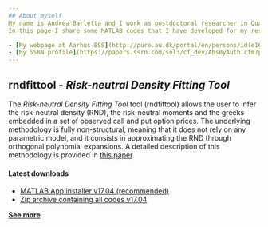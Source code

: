 ```yaml
---
## About myself
My name is Andrea Barletta and I work as postdoctoral researcher in Quantitative Finance at Aarhus BSS, Denmark. 
In this page I share some MATLAB codes that I have developed for my research.

- [My webpage at Aarhus BSS](http://pure.au.dk/portal/en/persons/id(e161f76b-35b6-4903-b768-e8b172cbede5).html)
- [My SSRN profile](https://papers.ssrn.com/sol3/cf_dev/AbsByAuth.cfm?per_id=2059845)
---
```


## <b>rndfittool</b> - _Risk-neutral Density Fitting Tool_
The _Risk-neutral Density Fitting Tool_ tool (rndfittool) allows the user to infer the risk-neutral density (RND), the risk-neutral moments and the greeks embedded in a set of observed call and put option prices. The underlying  methodology is fully non-structural, meaning that it does not rely on any parametric model, and it consists in approximating the RND through orthogonal polynomial expansions. A detailed description of this methodology is provided in <a href="https://papers.ssrn.com/sol3/papers.cfm?abstract_id=2943964">this paper</a>.

#### Latest downloads
- [MATLAB App installer v17.04 (recommended)](https://github.com/abarletta/rndfittool/releases/download/v17.04/RND.Fitting.Tool.mlappinstall)
- [Zip archive containing all codes v17.04](https://github.com/abarletta/rndfittool/releases/download/v17.04/RND.Fitting.Tool.zip)

<b> [See more](https://abarletta.github.io/rndfittool/) </b>

